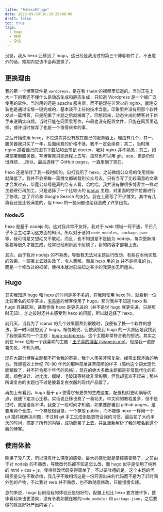 ```yaml
---
title: "从hexo到hugo"
date: 2023-09-09T16:30:25+08:00
draft: false
toc: true
tags:
  - hugo
  - 博客
  - 杂谈
---
```


<!--more-->

没错，我从 hexo 迁移到了 hugo。这已经是我用过的第三个博客软件了，不出意外的话，短期内应该不会再更换了。

## 更换理由

我的第一个博客软件是 `wordpress`，是在看 `TheCW` 的视频里知道的。当时正在上大一下的我还不懂什么是动态生成和静态生成，只知道 Wordpress 是一个被广泛使用的软件。当时用的还是 apache 服务器，而不是现在非常火的 nginx，就连安装也是通过宝塔一键完成的，基本谈不上任何技术含量。印象里并没有用那个软件发过一篇博客，只是配置了主题之后就搁置了。回想起来，动态生成的博客对于新手来说确实麻烦，当时只能在网页里写作，布局也没有配置文件，只能在网页里选择，或许当时放弃了也是一个值得庆幸的事。

之后开始使用 hexo，不过这次并没有放在自己的服务器上。理由有几个，其一，服务器我只买了一年，后面续费的价格不低，我不一定会续费；其二，当时用 nginx 跑着自己的图书下载站和云笔记 docker，我对 nginx 并不熟悉；其三，如果部署到服务器，写博客就只能远程上去写，虽然也可以用 git、scp，但是仍然很麻烦……所以，最后选择了 GitHub pages，一直用到了现在。

hexo 还是陪伴了我一段时间的，自打我用了 hexo，之前微信公众号的使用频率就降低了。我并不会把每一篇博文都转载到公众号去，只有当写了比较满意的文章才会发过去，毕竟公众号是真的会有人看，哈哈哈。我并没有像很多博客主一样对主题进行再加工，只是选择了一个比较火的 [icarus](https://ppoffice.github.io/hexo-theme-icarus/) 主题，对里面的控件位置进行了修改，加了评论和 Google Search 的支持。我在上面写了不少博文，其中有几篇我还是比较满意的，但 hexo 的一些问题也给我造成了许多困扰。

### NodeJS

hexo 是基于 nodejs 的，这对我非常不友好。我对于 web 领域一窍不通，平日几乎不会主动学习这方面的知识。所以对于诸如 `node_modules`、`package.json `等，我可谓是又想动又不敢动。而且，也不知道是不是因为 nodejs，每次更新博客要等很久才能生成，经常已经刷新到不耐烦了，新的内容才部署上去。

其次，由于我对 nodejs 的不熟悉，导致我无法对主题进行改动，有些在本地实现的效果，一部署上去就失效了，令人费解。而且 hexo 用的 js 并不是标准的 js，而是一个修改过的框架，使得本就对前端知之甚少的我更加无所适从。

## Hugo

其实我知道 hugo 和 hexo 的时间是差不多的，在我刚使用 hexo 时，就看到一位比较著名的知乎答主，[韦易笑](https://www.zhihu.com/people/skywind3000)的博客使用了 hugo。那时我并不知道 hexo 和 hugo 有甚区别，甚至觉得 hexo 是更先进的（并不是说 hugo 就更先进，只是那时无知），加之彼时还并未感受到 hexo 的问题，所以就选择了 hexo。

前几天，当我为了 icarus 的几个效果而熬到很晚时，我便有了换一个软件的想法，第一时间就想到了 hugo。惭愧地说，促使我换到 hugo 的一大原因是我找到了我很喜欢的一个主题：[hugo-octopress](https://themes.gohugo.io/themes/hugo-octopress/#mainsections)，这个主题非常符合我的想法。其实之前在 hexo 也有一个我喜欢的主题：[王子亭的博客 (jysperm.me)](https://jysperm.me/)，但是我一直部署失败，不知为何。

现在大部分博客主题都不符合我的审美，我个人审美非常复杂，经常出现矛盾的地方。我很喜欢上世纪 70-90 年代的那种简单甚至简陋的样子（简约这个词太现代而精致了，并不符合那个年代的风格），现在的绝大多数主题都是非常现代化的布局，颜色设计、对比度、模糊、毛玻璃等特效非常绚丽，但我却喜欢不起来；那些所谓复古的主题也不过是披着复古衣服的现代产品罢了。

再加上有看到，hugo 基于 go 使得它有更快的生成速度，配置相对更明确等优点，我便下定决心迁移。实话说迁移也费了一番功夫，中文网的教程虽多，但不是过时，就是语焉不详。我查了一段时间才知道，如果要部署到 github pages，是要用两个仓库，一个存放根目录，一个存放 public，而不能像 hexo 一样用一个 git 插件就解决问题，不过用 git 手工生成倒是更符合我的习惯。最后花了大约半天的时间，搞定了所有的内容，成功部署了上去，并且重新解析了我的域名到这个新的博客。

## 使用体验

刚换了没几天，所以没有什么深度的感受。最大的感觉就是掌控感变强了，之前由于对 nodejs 的不熟悉，导致改代码都不知道怎么改，而 hugo 似乎是使用了纯粹的 html + css + js，使得修改代码变得简单了。不过要吐槽的是，这个主题的代码质量实在不敢恭维，我几乎不敢相信这是一份开源出来的代码而不是为了赶时间外包的产物，不过我对 web 并不熟悉，也不敢随意修改，只能慢慢实践。

总的来说，hugo 目前给我的体验还是很好的，配置上也比 hexo 要方便许多，整体看起来也更清爽，没有令我如鲠在喉的`node_modules` 和 `package.json`，之后要做的就是好好产出内容了。
